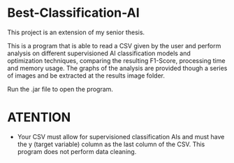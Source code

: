 # Best-Classification-AI
This project is an extension of my senior thesis.

This is a program that is able to read a CSV given by the user and perform analysis on different supervisioned AI classification models and optimization techniques, comparing the resulting F1-Score, processing time and memory usage.
The graphs of the analysis are provided though a series of images and be extracted at the results image folder.

Run the .jar file to open the program.

# ATENTION
- Your CSV must allow for supervisioned classification AIs and must have the y (target variable) column as the last column of the CSV. This program does not perform data cleaning.

